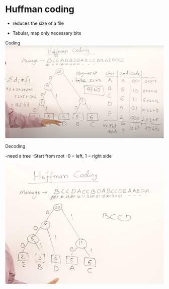 # Huffman coding

- reduces the size of a file

- Tabular, map only necessary bits

Coding
![alt text](images/hf-1.png)

Decoding

-need a tree
-Start from root
-0 = left, 1 = right side

![alt text](images/hf-2.png)
